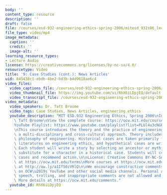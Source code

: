 ```yaml
---
body: ''
content_type: resource
description: ''
draft: false
file: /courses/esd-932-engineering-ethics-spring-2006/mitesd_932s06_lec09_360p_16_9.mp4
file_type: video/mp4
image_metadata:
  caption: ''
  credit: ''
  image-alt: ''
learning_resource_types:
- Lecture Audio
license: https://creativecommons.org/licenses/by-nc-sa/4.0/
resourcetype: Video
title: '9: Case Studies (cont.): News Articles'
uid: 845438c1-ebdb-4be2-bd3b-b4d9618ae6c4
video_files:
  video_captions_file: /courses/esd-932-engineering-ethics-spring-2006/1uqHm-kmQg-SqRpnv49AvpPRSHFOVVC3w_transcript.webvtt
  video_thumbnail_file: https://img.youtube.com/vi/RhX6iLDpjEQ/default.jpg
  video_transcript_file: /courses/esd-932-engineering-ethics-spring-2006/1uqHm-kmQg-SqRpnv49AvpPRSHFOVVC3w_transcript.pdf
video_metadata:
  video_speakers: Dr. Taft Broome
  video_tags: Case Studies, News Articles, engineering ethics
  youtube_description: "MIT ESD.932 Engineering Ethics, Spring 2006\nInstructor: Dr.\
    \ Taft Broome\nView the complete course: https://ocw.mit.edu/courses/esd-932-engineering-ethics-spring-2006/\n\
    YouTube Playlist: https://www.youtube.com/playlist?list=PLUl4u3cNGP61YF5HCMnGUwJ8D-PNNs3OR\n\
    \nThis course introduces the theory and the practice of engineering ethics using\
    \ a multi-disciplinary and cross-cultural approach. Theory includes ethics and\
    \ philosophy of engineering. Historical cases are taken primarily from the scholarly\
    \ literatures on engineering ethics, and hypothetical cases are written by students.\
    \ Each student will write a story by selecting an ancestor or mythic hero as a\
    \ substitute for a character in a historical case. Students will compare these\
    \ cases and recommend action.\n\nLicense: Creative Commons BY-NC-SA\nMore information\
    \ at https://ocw.mit.edu/terms\nMore courses at https://ocw.mit.edu\nSupport OCW\
    \ at http://ow.ly/a1If50zVRlQ\n\nWe encourage constructive comments and discussion\
    \ on OCW\u2019s YouTube and other social media channels. Personal attacks, hate\
    \ speech, trolling, and inappropriate comments are not allowed and may be removed.\
    \ More details at https://ocw.mit.edu/comments."
  youtube_id: RhX6iLDpjEQ
---
```

